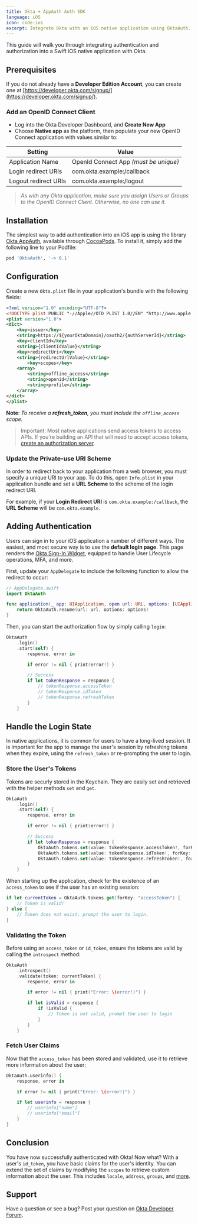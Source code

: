 ```yaml
---
title: Okta + AppAuth Auth SDK
language: iOS
icon: code-ios
excerpt: Integrate Okta with an iOS native application using OktaAuth.
---
```


This guide will walk you through integrating authentication and authorization into a Swift iOS native application with Okta.

## Prerequisites
If you do not already have a **Developer Edition Account**, you can create one at [https://developer.okta.com/signup/](https://developer.okta.com/signup/).

### Add an OpenID Connect Client
* Log into the Okta Developer Dashboard, and **Create New App**
* Choose **Native app** as the platform, then populate your new OpenID Connect application with values similar to:

| Setting              | Value                                               |
| -------------------  | --------------------------------------------------- |
| Application Name     | OpenId Connect App *(must be unique)*               |
| Login redirect URIs  | com.okta.example:/callback                          |
| Logout redirect URIs | com.okta.example:/logout                            |

> *As with any Okta application, make sure you assign Users or Groups to the OpenID Connect Client. Otherwise, no one can use it.*

## Installation
The simplest way to add authentication into an iOS app is using the library [Okta AppAuth](http://cocoapods.org/pods/OktaAuth), available through [CocoaPods](http://cocoapods.org). To install it, simply add the following line to your Podfile:

```ruby
pod 'OktaAuth', '~> 0.1'
```

## Configuration
Create a new `Okta.plist` file in your application's bundle with the following fields:
```xml
<?xml version="1.0" encoding="UTF-8"?>
<!DOCTYPE plist PUBLIC "-//Apple//DTD PLIST 1.0//EN" "http://www.apple.com/DTDs/PropertyList-1.0.dtd">
<plist version="1.0">
<dict>
	<key>issuer</key>
	<string>https://${yourOktaDomain}/oauth2/{authServerId}</string>
	<key>clientId</key>
	<string>{clientIdValue}</string>
	<key>redirectUri</key>
	<string>{redirectUrlValue}</string>
        <key>scopes</key>
	<array>
		<string>offline_access</string>
		<string>openid</string>
		<string>profile</string>
	</array>
</dict>
</plist>
```
**Note**: *To receive a **refresh_token**, you must include the `offline_access` scope.*

> Important: Most native applications send access tokens to access APIs. If you're building an API that will need to accept access tokens, [create an authorization server](/docs/guides/customize-authz-server/).

### Update the Private-use URI Scheme
In order to redirect back to your application from a web browser, you must specify a unique URI to your app. To do this, open `Info.plist` in your application bundle and set a **URL Scheme** to the scheme of the login redirect URI.

For example, if your **Login Redirect URI** is `com.okta.example:/callback`, the **URL Scheme** will be `com.okta.example`.

## Adding Authentication
Users can sign in to your iOS application a number of different ways.
The easiest, and most secure way is to use the **default login page**. This page renders the [Okta Sign-In Widget](/code/javascript/okta_sign-in_widget/), equipped to handle User Lifecycle operations, MFA, and more.

First, update your `AppDelegate` to include the following function to allow the redirect to occur:
```swift
// AppDelegate.swift
import OktaAuth

func application(_ app: UIApplication, open url: URL, options: [UIApplicationOpenURLOptionsKey : Any]) -> Bool {
    return OktaAuth.resume(url: url, options: options)
}
```

Then, you can start the authorization flow by simply calling `login`:
```swift
OktaAuth
    .login()
    .start(self) {
        response, error in

        if error != nil { print(error!) }

        // Success
        if let tokenResponse = response {
            // tokenResponse.accessToken
            // tokenResponse.idToken
            // tokenResponse.refreshToken
        }
    }
```

## Handle the Login State
In native applications, it is common for users to have a long-lived session. It is important for the app to manage the user's session by refreshing tokens when they expire, using the `refresh_token` or re-prompting the user to login.

### Store the User's Tokens
Tokens are securly stored in the Keychain. They are easily set and retrieved with the helper methods `set` and `get`.
```swift
OktaAuth
    .login()
    .start(self) {
        response, error in

        if error != nil { print(error!) }

        // Success
        if let tokenResponse = response {
            OktaAuth.tokens.set(value: tokenResponse.accessToken!, forKey: "accessToken")
            OktaAuth.tokens.set(value: tokenResponse.idToken!, forKey: "idToken")
            OktaAuth.tokens.set(value: tokenResponse.refreshToken!, forKey: "refreshToken")
        }
    }
```

When starting up the application, check for the existence of an `access_token` to see if the user has an existing session:

```swift
if let currentToken = OktaAuth.tokens.get(forKey: "accessToken") {
    // Token is valid!
} else {
    // Token does not exist, prompt the user to login.
}
```

### Validating the Token
Before using an `access_token` or `id_token`, ensure the tokens are valid by calling the `introspect` method:

```swift
OktaAuth
    .introspect()
    .validate(token: currentToken) {
        response, error in

        if error != nil { print("Error: \(error!)") }

        if let isValid = response {
            if !isValid {
                // Token is not valid, prompt the user to login
            }
        }
    }
```

### Fetch User Claims
Now that the `access_token` has been stored and validated, use it to retrieve more information about the user:
```swift
OktaAuth.userinfo() {
    response, error in

    if error != nil { print("Error: \(error!)") }

    if let userinfo = response {
        // userinfo["name"]
        // userinfo["email"]
    }
}
```

## Conclusion
You have now successfully authenticated with Okta! Now what? With a user's `id_token`, you have basic claims for the user's identity. You can extend the set of claims by modifying the `scopes` to retrieve custom information about the user. This includes `locale`, `address`, `groups`, and [more](/docs/reference/api/oidc/).

## Support
Have a question or see a bug? Post your question on [Okta Developer Forum](https://devforum.okta.com/).
